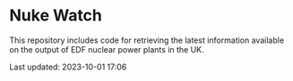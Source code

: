 # Nuke Watch

This repository includes code for retrieving the latest information available on the output of EDF nuclear power plants in the UK.

Last updated: 2023-10-01 17:06